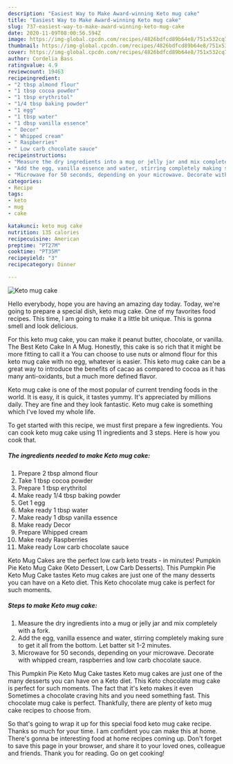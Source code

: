 ```yaml
---
description: "Easiest Way to Make Award-winning Keto mug cake"
title: "Easiest Way to Make Award-winning Keto mug cake"
slug: 737-easiest-way-to-make-award-winning-keto-mug-cake
date: 2020-11-09T08:00:56.594Z
image: https://img-global.cpcdn.com/recipes/4826bdfcd89b64e8/751x532cq70/keto-mug-cake-recipe-main-photo.jpg
thumbnail: https://img-global.cpcdn.com/recipes/4826bdfcd89b64e8/751x532cq70/keto-mug-cake-recipe-main-photo.jpg
cover: https://img-global.cpcdn.com/recipes/4826bdfcd89b64e8/751x532cq70/keto-mug-cake-recipe-main-photo.jpg
author: Cordelia Bass
ratingvalue: 4.9
reviewcount: 19463
recipeingredient:
- "2 tbsp almond flour"
- "1 tbsp cocoa powder"
- "1 tbsp erythritol"
- "1/4 tbsp baking powder"
- "1 egg"
- "1 tbsp water"
- "1 dbsp vanilla essence"
- " Decor"
- " Whipped cream"
- " Raspberries"
- " Low carb chocolate sauce"
recipeinstructions:
- "Measure the dry ingredients into a mug or jelly jar and mix completely with a fork."
- "Add the egg, vanilla essence and water, stirring completely making sure to get it all from the bottom. Let batter sit 1-2 minutes."
- "Microwave for 50 seconds, depending on your microwave. Decorate with whipped cream, raspberries and low carb chocolate sauce."
categories:
- Recipe
tags:
- keto
- mug
- cake

katakunci: keto mug cake 
nutrition: 135 calories
recipecuisine: American
preptime: "PT27M"
cooktime: "PT35M"
recipeyield: "3"
recipecategory: Dinner

---
```



![Keto mug cake](https://img-global.cpcdn.com/recipes/4826bdfcd89b64e8/751x532cq70/keto-mug-cake-recipe-main-photo.jpg)

Hello everybody, hope you are having an amazing day today. Today, we're going to prepare a special dish, keto mug cake. One of my favorites food recipes. This time, I am going to make it a little bit unique. This is gonna smell and look delicious.

For this keto mug cake, you can make it peanut butter, chocolate, or vanilla. The Best Keto Cake In A Mug. Honestly, this cake is so rich that it might be more fitting to call it a You can choose to use nuts or almond flour for this keto mug cake with no egg, whatever is easier. This keto mug cake can be a great way to introduce the benefits of cacao as compared to cocoa as it has many anti-oxidants, but a much more defined flavor.

Keto mug cake is one of the most popular of current trending foods in the world. It is easy, it is quick, it tastes yummy. It's appreciated by millions daily. They are fine and they look fantastic. Keto mug cake is something which I've loved my whole life.


To get started with this recipe, we must first prepare a few ingredients. You can cook keto mug cake using 11 ingredients and 3 steps. Here is how you cook that.

<!--inarticleads1-->

##### The ingredients needed to make Keto mug cake:

1. Prepare 2 tbsp almond flour
1. Take 1 tbsp cocoa powder
1. Prepare 1 tbsp erythritol
1. Make ready 1/4 tbsp baking powder
1. Get 1 egg
1. Make ready 1 tbsp water
1. Make ready 1 dbsp vanilla essence
1. Make ready  Decor
1. Prepare  Whipped cream
1. Make ready  Raspberries
1. Make ready  Low carb chocolate sauce


Keto Mug Cakes are the perfect low carb keto treats - in minutes! Pumpkin Pie Keto Mug Cake (Keto Dessert, Low Carb Desserts). This Pumpkin Pie Keto Mug Cake tastes Keto mug cakes are just one of the many desserts you can have on a Keto diet. This Keto chocolate mug cake is perfect for such moments. 

<!--inarticleads2-->

##### Steps to make Keto mug cake:

1. Measure the dry ingredients into a mug or jelly jar and mix completely with a fork.
1. Add the egg, vanilla essence and water, stirring completely making sure to get it all from the bottom. Let batter sit 1-2 minutes.
1. Microwave for 50 seconds, depending on your microwave. Decorate with whipped cream, raspberries and low carb chocolate sauce.


This Pumpkin Pie Keto Mug Cake tastes Keto mug cakes are just one of the many desserts you can have on a Keto diet. This Keto chocolate mug cake is perfect for such moments. The fact that it&#39;s keto makes it even Sometimes a chocolate craving hits and you need something fast. This chocolate mug cake is perfect. Thankfully, there are plenty of keto mug cake recipes to choose from. 

So that's going to wrap it up for this special food keto mug cake recipe. Thanks so much for your time. I am confident you can make this at home. There's gonna be interesting food at home recipes coming up. Don't forget to save this page in your browser, and share it to your loved ones, colleague and friends. Thank you for reading. Go on get cooking!
